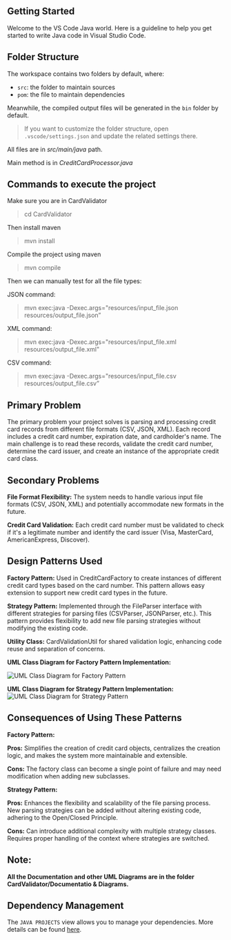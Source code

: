 ## Getting Started

Welcome to the VS Code Java world. Here is a guideline to help you get started to write Java code in Visual Studio Code.

## Folder Structure

The workspace contains two folders by default, where:

- `src`: the folder to maintain sources
- `pom`: the file to maintain dependencies

Meanwhile, the compiled output files will be generated in the `bin` folder by default.

> If you want to customize the folder structure, open `.vscode/settings.json` and update the related settings there.

All files are in *src/main/java* path.

Main method is in *CreditCardProcessor.java*

## Commands to execute the project

Make sure you are in CardValidator
> cd CardValidator

Then install maven
> mvn install

Compile the project using maven
> mvn compile

Then we can manually test for all the file types:

JSON command:
> mvn exec:java -Dexec.args="resources/input_file.json resources/output_file.json”

XML command:
> mvn exec:java -Dexec.args="resources/input_file.xml resources/output_file.xml"

CSV command:
> mvn exec:java -Dexec.args="resources/input_file.csv resources/output_file.csv”


## Primary Problem
The primary problem your project solves is parsing and processing credit card records from different file formats (CSV, JSON, XML). Each record includes a credit card number, expiration date, and cardholder's name. The main challenge is to read these records, validate the credit card number, determine the card issuer, and create an instance of the appropriate credit card class.

## Secondary Problems
**File Format Flexibility:** The system needs to handle various input file formats (CSV, JSON, XML) and potentially accommodate new formats in the future.

**Credit Card Validation:** Each credit card number must be validated to check if it's a legitimate number and identify the card issuer (Visa, MasterCard, AmericanExpress, Discover).

## Design Patterns Used
**Factory Pattern:**
Used in CreditCardFactory to create instances of different credit card types based on the card number.
This pattern allows easy extension to support new credit card types in the future.

**Strategy Pattern:**
Implemented through the FileParser interface with different strategies for parsing files (CSVParser, JSONParser, etc.).
This pattern provides flexibility to add new file parsing strategies without modifying the existing code.

**Utility Class:**
CardValidationUtil for shared validation logic, enhancing code reuse and separation of concerns.



**UML Class Diagram for Factory Pattern Implementation:**

![UML Class Diagram for Factory Pattern](https://github.com/gopinathsjsu/individual-project-VarshithPabb1setty/assets/144189651/68a6c65a-8c35-4d67-87e6-5624d8e9f52f)

**UML Class Diagram for Strategy Pattern Implementation:**
![UML Class Diagram for Strategy Pattern](https://github.com/gopinathsjsu/individual-project-VarshithPabb1setty/assets/144189651/57f90815-46b2-4b52-8d9d-941302203dc0)

## Consequences of Using These Patterns
**Factory Pattern:**

**Pros:** Simplifies the creation of credit card objects, centralizes the creation logic, and makes the system more maintainable and extensible.

**Cons:** The factory class can become a single point of failure and may need modification when adding new subclasses.

**Strategy Pattern:**

**Pros:** Enhances the flexibility and scalability of the file parsing process. New parsing strategies can be added without altering existing code, adhering to the Open/Closed Principle.

**Cons:** Can introduce additional complexity with multiple strategy classes. Requires proper handling of the context where strategies are switched.


## Note: 
**All the Documentation and other UML Diagrams are in the folder CardValidator/Documentatio & Diagrams.**


## Dependency Management

The `JAVA PROJECTS` view allows you to manage your dependencies. More details can be found [here](https://github.com/microsoft/vscode-java-dependency#manage-dependencies).
